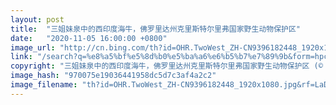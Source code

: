 ```yaml
---
layout: post
title:  "三姐妹泉中的西印度海牛，佛罗里达州克里斯特尔里弗国家野生动物保护区"
date:   "2020-11-05 16:00:00 +0800"
image_url: "http://cn.bing.com/th?id=OHR.TwoWest_ZH-CN9396182448_1920x1080.jpg&rf=LaDigue_1920x1080.jpg&pid=hp"
link: "/search?q=%e8%a5%bf%e5%8d%b0%e5%ba%a6%e6%b5%b7%e7%89%9b&form=hpcapt&mkt=zh-cn"
copyright: "三姐妹泉中的西印度海牛，佛罗里达州克里斯特尔里弗国家野生动物保护区 (© Norbert Probst/Getty Images)"
image_hash: "970075e19036441958dc5d7c3af4a2c2"
image_filename: "th?id=OHR.TwoWest_ZH-CN9396182448_1920x1080.jpg&rf=LaDigue_1920x1080.jpg&pid=hp"
---
```

